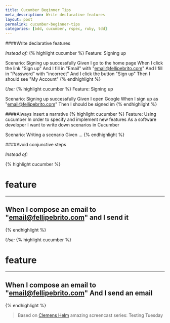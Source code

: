 ```yaml
---
title: Cucumber Beginner Tips
meta_description: Write declarative features
layout: post
permalink: cucumber-beginner-tips
categories: [bdd, cucumber, rspec, ruby, tdd]
---
```

####Write declarative features

*Instead of:*
{% highlight cucumber %}
Feature: Signing up

  Scenario: Signing up successfully
    Given I go to the home page
    When I click the link "Sign up"
    And I fill in "Email" with "email@fellipebrito.com"
    And I fill in "Password" with "incorrect"
    And I click the button "Sign up"
    Then I should see "My Account"
{% endhighlight %}

*Use:*
{% highlight cucumber %}
Feature: Signing up

  Scenario: Signing up successfully
    Given I open Google
    When I sign up as "email@fellipebrito.com"
    Then I should be signed im
{% endhighlight %}

####Always insert a narrative
{% highlight cucumber %}
Feature: Using cucumber
  In order to specify and implement new features
  As a software developer
  I want to write down scenarios in Cucumber

  Scenario: Writing a scenario
    Given ...
{% endhighlight %}

####Avoid conjunctive steps

*Instead of:*

{% highlight cucumber %}
# feature

---
When I compose an email to "email@fellipebrito.com" and I send it
---
{% endhighlight %}

*Use:*
{% highlight cucumber %}
# feature

---
When I compose an email to "email@fellipebrito.com"
And I send an email
---
{% endhighlight %}

> Based on <a href="https://twitter.com/clemenshelm" target="_blank">Clemens Helm</a> amazing screencast series: Testing Tuesday

 [1]: http://code.fellipebrito.com/wp-content/uploads/2014/02/url.jpg
